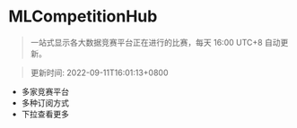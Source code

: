 # MLCompetitionHub

> 一站式显示各大数据竞赛平台正在进行的比赛，每天 16:00 UTC+8 自动更新。
  
> 更新时间: 2022-09-11T16:01:13+0800 

* 多家竞赛平台
* 多种订阅方式
* 下拉查看更多